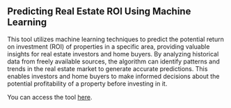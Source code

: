 ## Predicting Real Estate ROI Using Machine Learning
This tool utilizes machine learning techniques to predict the potential return on investment (ROI) of properties in a specific area, providing valuable insights for real estate investors and home buyers. By analyzing historical data from freely available sources, the algorithm can identify patterns and trends in the real estate market to generate accurate predictions. This enables investors and home buyers to make informed decisions about the potential profitability of a property before investing in it. 

You can access the tool [here](https://fatemey-real-estate-roi-main-t8dnem.streamlit.app).
